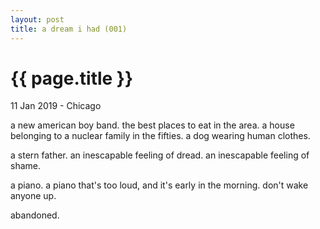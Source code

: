```yaml
---
layout: post
title: a dream i had (001)
---
```


{{ page.title }}
================

<p class="meta">11 Jan 2019 - Chicago</p>

a new american boy band. the best places to eat in the area. a house belonging to a nuclear family in the fifties. a dog wearing human clothes.

a stern father. an inescapable feeling of dread. an inescapable feeling of shame. 

a piano. a piano that's too loud, and it's early in the morning. don't wake anyone up.

abandoned.